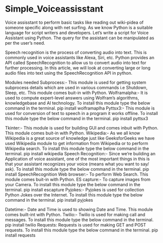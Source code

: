 # Simple_Voiceassisstant
Voice assisstant to perform basic tasks like reading out wiki-pidea of someone specific along with net surfing.
As we know Python is a suitable language for script writers and developers. Let’s write a script for Voice Assistant using Python. The query for the assistant can be manipulated as per the user’s need.

Speech recognition is the process of converting audio into text. This is commonly used in voice assistants like Alexa, Siri, etc. Python provides an API called SpeechRecognition to allow us to convert audio into text for further processing. In this article, we will look at converting large or long audio files into text using the SpeechRecognition API in python.



Modules needed
Subprocess:- This module is used for getting system subprocess details which are used in various commands i.e Shutdown, Sleep, etc. This module comes buit-in with Python.
Wolframalpha:- It is used to compute expert-level answers using Wolfram’s algorithms, knowledgebase and AI technology. To install this module type the below command in the terminal.
pip install wolframaplha
Pyttsx3:- This module is used for conversion of text to speech in a program it works offline. To install this module type the below command in the terminal.
pip install pyttsx3

Tkinter:- This module is used for building GUI and comes inbuit with Python. This module comes buit-in with Python.
Wikipedia:- As we all know Wikipedia is a great source of knowledge just like GeeksforGeeks we have used Wikipedia module to get information from Wikipedia or to perform Wikipedia search. To install this module type the below command in the terminal.
pip install wikipedia
Speech Recognition:- Since we’re building an Application of voice assistant, one of the most important things in this is that your assistant recognizes your voice (means what you want to say/ ask). To install this module type the below command in the terminal.
pip install SpeechRecognition
Web browser:- To perform Web Search. This module comes buit-in with Python.
ES capture:- To capture images from your Camera. To install this module type the below command in the terminal.
pip install escapture
Pyjokes:- Pyjokes is used for collection Python Jokes over the Internet. To install this module type the below command in the terminal.
pip install pyjokes

Datetime:- Date and Time is used to showing Date and Time. This module comes built-int with Python.
Twilio:- Twilio is used for making call and messages. To install this module type the below command in the terminal.
pip install twilio
Requests: Requests is used for making GET and POST requests. To install this module type the below command in the terminal.
pip install requests
